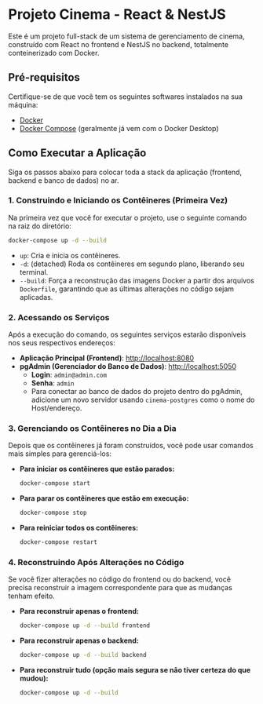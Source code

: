 # Projeto Cinema - React & NestJS

Este é um projeto full-stack de um sistema de gerenciamento de cinema, construído com React no frontend e NestJS no backend, totalmente conteinerizado com Docker.

## Pré-requisitos

Certifique-se de que você tem os seguintes softwares instalados na sua máquina:

*   [Docker](https://www.docker.com/products/docker-desktop/)
*   [Docker Compose](https://docs.docker.com/compose/install/) (geralmente já vem com o Docker Desktop)

## Como Executar a Aplicação

Siga os passos abaixo para colocar toda a stack da aplicação (frontend, backend e banco de dados) no ar.

### 1. Construindo e Iniciando os Contêineres (Primeira Vez)

Na primeira vez que você for executar o projeto, use o seguinte comando na raiz do diretório:

```bash
docker-compose up -d --build
```

*   `up`: Cria e inicia os contêineres.
*   `-d`: (detached) Roda os contêineres em segundo plano, liberando seu terminal.
*   `--build`: Força a reconstrução das imagens Docker a partir dos arquivos `Dockerfile`, garantindo que as últimas alterações no código sejam aplicadas.

### 2. Acessando os Serviços

Após a execução do comando, os seguintes serviços estarão disponíveis nos seus respectivos endereços:

*   **Aplicação Principal (Frontend)**: [http://localhost:8080](http://localhost:8080)
*   **pgAdmin (Gerenciador do Banco de Dados)**: [http://localhost:5050](http://localhost:5050)
    *   **Login**: `admin@admin.com`
    *   **Senha**: `admin`
    *   Para conectar ao banco de dados do projeto dentro do pgAdmin, adicione um novo servidor usando `cinema-postgres` como o nome do Host/endereço.

### 3. Gerenciando os Contêineres no Dia a Dia

Depois que os contêineres já foram construídos, você pode usar comandos mais simples para gerenciá-los:

*   **Para iniciar os contêineres que estão parados:**
    ```bash
    docker-compose start
    ```

*   **Para parar os contêineres que estão em execução:**
    ```bash
    docker-compose stop
    ```

*   **Para reiniciar todos os contêineres:**
    ```bash
    docker-compose restart
    ```

### 4. Reconstruindo Após Alterações no Código

Se você fizer alterações no código do frontend ou do backend, você precisa reconstruir a imagem correspondente para que as mudanças tenham efeito.

*   **Para reconstruir apenas o frontend:**
    ```bash
    docker-compose up -d --build frontend
    ```

*   **Para reconstruir apenas o backend:**
    ```bash
    docker-compose up -d --build backend
    ```

*   **Para reconstruir tudo (opção mais segura se não tiver certeza do que mudou):**
    ```bash
    docker-compose up -d --build
    ``` 